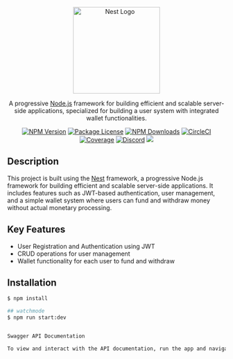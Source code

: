 <p align="center">
  <a href="http://nestjs.com/" target="blank"><img src="https://nestjs.com/img/logo-small.svg" width="200" alt="Nest Logo" /></a>
</p>

[circleci-image]: https://img.shields.io/circleci/build/github/nestjs/nest/master?token=abc123def456
[circleci-url]: https://circleci.com/gh/nestjs/nest

  <p align="center">A progressive <a href="http://nodejs.org" target="_blank">Node.js</a> framework for building efficient and scalable server-side applications, specialized for building a user system with integrated wallet functionalities.</p>
    <p align="center">
<a href="https://www.npmjs.com/package/@nestjs/core" target="_blank"><img src="https://img.shields.io/npm/v/@nestjs/core.svg" alt="NPM Version" /></a>
<a href="https://www.npmjs.com/package/@nestjs/core" target="_blank"><img src="https://img.shields.io/npm/l/@nestjs/core.svg" alt="Package License" /></a>
<a href="https://npmjs.com/package/@nestjs/common" target="_blank"><img src="https://img.shields.io/npm/dm/@nestjs/common.svg" alt="NPM Downloads" /></a>
<a href="https://circleci.com/gh/nestjs/nest" target="_blank"><img src="https://img.shields.io/circleci/build/github/nestjs/nest/master.svg" alt="CircleCI" /></a>
<a href="https://coveralls.io/github/nestjs/nest?branch=master" target="_blank"><img src="https://coveralls.io/repos/github/nestjs/nest/badge.svg?branch=master" alt="Coverage" /></a>
<a href="https://discord.gg/G7Qnnhy" target="_blank"><img src="https://img.shields.io/discord/520622812742811698.svg?label=&logo=discord&logoColor=ffffff&color=7389D8&labelColor=6A7EC2" alt="Discord"/></a>
<a href="https://twitter.com/nestframework" target="_blank"><img src="https://img.shields.io/twitter/follow/nestframework.svg?style=social&label=Follow"></a>
</p>

## Description

This project is built using the [Nest](https://github.com/nestjs/nest) framework, a progressive Node.js framework for building efficient and scalable server-side applications. It includes features such as JWT-based authentication, user management, and a simple wallet system where users can fund and withdraw money without actual monetary processing.

## Key Features

- User Registration and Authentication using JWT
- CRUD operations for user management
- Wallet functionality for each user to fund and withdraw

## Installation

```bash
$ npm install

## watchmode
$ npm run start:dev


Swagger API Documentation

To view and interact with the API documentation, run the app and navigate to http://localhost:5000/api in your web browser.
